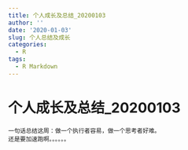 ```yaml
---
title: 个人成长及总结_20200103
author: ''
date: '2020-01-03'
slug: 个人总结及成长
categories:
  - R
tags:
  - R Markdown
---
```


# 个人成长及总结_20200103

    一句话总结这周：做一个执行者容易，做一个思考者好难。 
    还是要加速跑啊。。。。。。